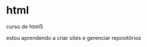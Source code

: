 # html
 curso de html5

estou aprendendo a criar sites e gerenciar repositórios
<a href="https://renatoc184.github.io/html/">